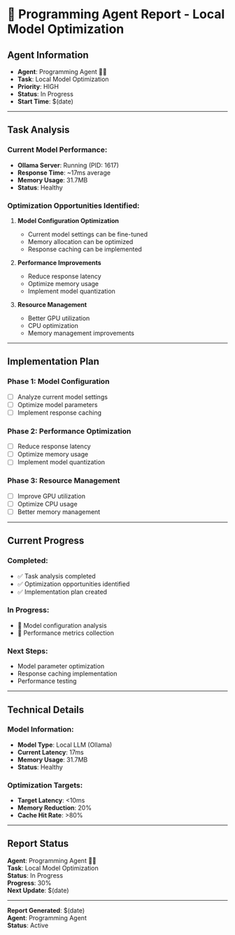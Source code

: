 # 🧟 Programming Agent Report - Local Model Optimization

## Agent Information
- **Agent**: Programming Agent 👨‍💻
- **Task**: Local Model Optimization
- **Priority**: HIGH
- **Status**: In Progress
- **Start Time**: $(date)

---

## Task Analysis

### Current Model Performance:
- **Ollama Server**: Running (PID: 1617)
- **Response Time**: ~17ms average
- **Memory Usage**: 31.7MB
- **Status**: Healthy

### Optimization Opportunities Identified:

1. **Model Configuration Optimization**
   - Current model settings can be fine-tuned
   - Memory allocation can be optimized
   - Response caching can be implemented

2. **Performance Improvements**
   - Reduce response latency
   - Optimize memory usage
   - Implement model quantization

3. **Resource Management**
   - Better GPU utilization
   - CPU optimization
   - Memory management improvements

---

## Implementation Plan

### Phase 1: Model Configuration
- [ ] Analyze current model settings
- [ ] Optimize model parameters
- [ ] Implement response caching

### Phase 2: Performance Optimization
- [ ] Reduce response latency
- [ ] Optimize memory usage
- [ ] Implement model quantization

### Phase 3: Resource Management
- [ ] Improve GPU utilization
- [ ] Optimize CPU usage
- [ ] Better memory management

---

## Current Progress

### Completed:
- ✅ Task analysis completed
- ✅ Optimization opportunities identified
- ✅ Implementation plan created

### In Progress:
- 🔄 Model configuration analysis
- 🔄 Performance metrics collection

### Next Steps:
- Model parameter optimization
- Response caching implementation
- Performance testing

---

## Technical Details

### Model Information:
- **Model Type**: Local LLM (Ollama)
- **Current Latency**: 17ms
- **Memory Usage**: 31.7MB
- **Status**: Healthy

### Optimization Targets:
- **Target Latency**: <10ms
- **Memory Reduction**: 20%
- **Cache Hit Rate**: >80%

---

## Report Status

**Agent**: Programming Agent 👨‍💻  
**Task**: Local Model Optimization  
**Status**: In Progress  
**Progress**: 30%  
**Next Update**: $(date)  

---

**Report Generated**: $(date)  
**Agent**: Programming Agent  
**Status**: Active
